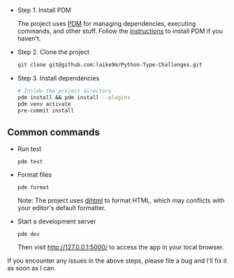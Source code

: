 - Step 1. Install PDM

  The project uses [PDM](https://pdm-project.org/latest/) for managing dependencies, executing commands, and other stuff. Follow the [instructions](https://pdm-project.org/latest/) to install PDM if you haven't.

- Step 2. Clone the project

  ```bash
  git clone git@github.com:laike9m/Python-Type-Challenges.git
  ```

- Step 3. Install dependencies

  ```bash
  # Inside the project directory
  pdm install && pdm install --plugins
  pdm venv activate
  pre-commit install
  ```

## Common commands

- Run test

  ```
  pdm test
  ```

- Format files

  ```
  pdm format
  ```
  Note: The project uses [djhtml](https://github.com/rtts/djhtml) to format HTML, which may conflicts with your editor's default formatter.

- Start a development server

  ```
  pdm dev
  ```

  Then visit http://127.0.0.1:5000/ to access the app in your local browser.

If you encounter any issues in the above steps, please file a bug and I'll fix it as soon as I can.
